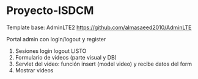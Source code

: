 # Proyecto-ISDCM

Template base: AdminLTE2
https://github.com/almasaeed2010/AdminLTE

Portal admin con login/logout y register

1. Sesiones login logout LISTO
2. Formulario de videos (parte visual y DB)
3. Servlet del video: función insert (model video) y recibe datos del form
4. Mostrar videos
